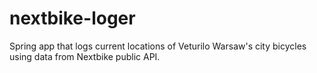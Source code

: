 # nextbike-loger
Spring app that logs current locations of Veturilo Warsaw's city bicycles using data from Nextbike public API.
